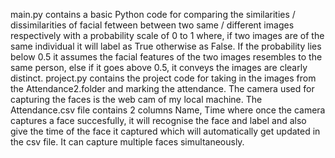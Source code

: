 main.py contains a basic Python code for comparing the similarities / dissimilarities of facial fetween between two same / different images respectively with a probability scale of 0 to 1 where, if two images are of the same individual it will label as True otherwise as False.
If the probability lies below 0.5 it assumes the facial features of the two images resembles to the same person, else if it goes above 0.5, it conveys the images are clearly distinct.
project.py contains the project code for taking in the images from the Attendance2.folder and marking the attendance.
The camera used for capturing the faces is the web cam of my local machine.
The Attendance.csv file contains 2 columns Name, Time where once the camera captures a face succesfully, it will recognise the face and label and also give the time of the face it captured which will automatically get updated in the csv file.
It can capture multiple faces simultaneously.
